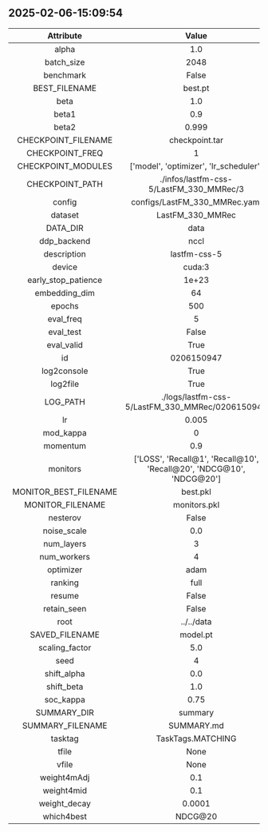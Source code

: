
## 2025-02-06-15:09:54 


|  Attribute   |   Value   |
| :-------------: | :-----------: |
|  alpha  |   1.0    |
|  batch_size  |   2048    |
|  benchmark  |   False    |
|  BEST_FILENAME  |   best.pt    |
|  beta  |   1.0    |
|  beta1  |   0.9    |
|  beta2  |   0.999    |
|  CHECKPOINT_FILENAME  |   checkpoint.tar    |
|  CHECKPOINT_FREQ  |   1    |
|  CHECKPOINT_MODULES  |   ['model', 'optimizer', 'lr_scheduler']    |
|  CHECKPOINT_PATH  |   ./infos/lastfm-css-5/LastFM_330_MMRec/3    |
|  config  |   configs/LastFM_330_MMRec.yaml    |
|  dataset  |   LastFM_330_MMRec    |
|  DATA_DIR  |   data    |
|  ddp_backend  |   nccl    |
|  description  |   lastfm-css-5    |
|  device  |   cuda:3    |
|  early_stop_patience  |   1e+23    |
|  embedding_dim  |   64    |
|  epochs  |   500    |
|  eval_freq  |   5    |
|  eval_test  |   False    |
|  eval_valid  |   True    |
|  id  |   0206150947    |
|  log2console  |   True    |
|  log2file  |   True    |
|  LOG_PATH  |   ./logs/lastfm-css-5/LastFM_330_MMRec/0206150947    |
|  lr  |   0.005    |
|  mod_kappa  |   0    |
|  momentum  |   0.9    |
|  monitors  |   ['LOSS', 'Recall@1', 'Recall@10', 'Recall@20', 'NDCG@10', 'NDCG@20']    |
|  MONITOR_BEST_FILENAME  |   best.pkl    |
|  MONITOR_FILENAME  |   monitors.pkl    |
|  nesterov  |   False    |
|  noise_scale  |   0.0    |
|  num_layers  |   3    |
|  num_workers  |   4    |
|  optimizer  |   adam    |
|  ranking  |   full    |
|  resume  |   False    |
|  retain_seen  |   False    |
|  root  |   ../../data    |
|  SAVED_FILENAME  |   model.pt    |
|  scaling_factor  |   5.0    |
|  seed  |   4    |
|  shift_alpha  |   0.0    |
|  shift_beta  |   1.0    |
|  soc_kappa  |   0.75    |
|  SUMMARY_DIR  |   summary    |
|  SUMMARY_FILENAME  |   SUMMARY.md    |
|  tasktag  |   TaskTags.MATCHING    |
|  tfile  |   None    |
|  vfile  |   None    |
|  weight4mAdj  |   0.1    |
|  weight4mid  |   0.1    |
|  weight_decay  |   0.0001    |
|  which4best  |   NDCG@20    |
